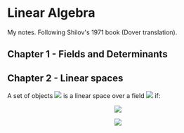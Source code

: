 # Linear Algebra

My notes.  Following Shilov's 1971 book (Dover translation).

## Chapter 1 - Fields and Determinants

## Chapter 2 - Linear spaces

A set of objects <img src="https://latex.codecogs.com/svg.latex?\textbf{K}"> is a linear space over a field <img src="https://latex.codecogs.com/svg.latex?\text{K}"> if:

<p align="center">
<img src="https://latex.codecogs.com/svg.latex?x+y\in\textbf{K}\qquad\forall{x,y}\in\textbf{K}\qquad\text{(addition)}">
</p>

<p align="center">
<img src="https://latex.codecogs.com/svg.latex?{\lambda}x\in\textbf{K}\qquad\forall{x}\in\textbf{K},\forall{\lambda}\in\text{K}\qquad\text{(multiplication%20by%20a%20scalar)}">
</p>
